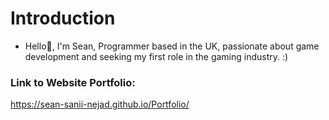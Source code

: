 # Introduction
-  Hello👋, I'm Sean, Programmer based in the UK, passionate about game development and seeking my first role in the gaming industry. :)
### Link to Website Portfolio:
https://sean-sanii-nejad.github.io/Portfolio/

<!---
Sean-Sanii-Nejad/Sean-Sanii-Nejad is a ✨ special ✨ repository because its `README.md` (this file) appears on your GitHub profile.
You can click the Preview link to take a look at your changes.
--->
